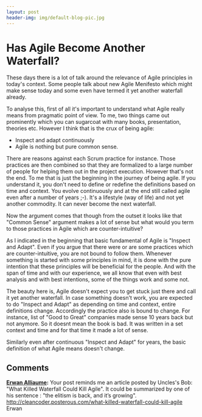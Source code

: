 ```yaml
---
layout: post
header-img: img/default-blog-pic.jpg
---
```


# Has Agile Become Another Waterfall?

These days there is a lot of talk around the relevance of Agile principles in today's context. Some people talk about new Agile Menifesto which might make sense today and some even have termed it yet another waterfall already. 

To analyse this, first of all it's important to understand what Agile really means from pragmatic point of view. To me, two things came out prominently which you can sugarcoat with many books, presentation, theories etc. However I think that is the crux of being agile:

  * Inspect and adapt continuously
  * Agile is nothing but pure common sense.

There are reasons against each Scrum practice for instance. Those practices are then combined so that they are formalized to a large number of people for helping them out in the project execution. However that's not the end. To me that is just the beginning in the journey of being agile. If you understand it, you don't need to define or redefine the definitions based on time and context. You evolve continuously and at the end still called agile even after a number of years ;-). It's a lifestyle (way of life) and not yet another commodity. It can never become the next waterfall.

Now the argument comes that though from the outset it looks like that "Common Sense" argument makes a lot of sense but what would you term to those practices in Agile which are counter-intuitive?

As I indicated in the beginning that basic fundamental of Agile is "Inspect and Adapt". Even if you argue that there were or are some practices which are counter-intuitive, you are not bound to follow them. Whenever something is started with some principles in mind, it is done with the pure intention that these principles will be beneficial for the people. And with the span of time and with our experience, we all know that even with best analysis and with best intentions, some of the things work and some not.

The beauty here is, Agile doesn't expect you to get stuck just there and call it yet another waterfall. In case something doesn't work, you are expected to do "Inspect and Adapt" as depending on time and context, entire definitions change. Accordingly the practice also is bound to change. For instance, list of "Good to Great" companies made sense 10 years back but not anymore. So it doesnt mean the book is bad. It was written in a set context and time and for that time it made a lot of sense. 

Similarly even after continuous "Inspect and Adapt" for years, the basic definition of what Agile means doesn't change.

## Comments

**[Erwan Alliaume](#5309 "2011-02-18 13:34:47"):** Your post reminds me an article posted by Uncles's Bob: "What Killed Waterfall Could Kill Agile". It could be summarized by one of his sentence : "the elitism is back, and it’s growing". http://cleancoder.posterous.com/what-killed-waterfall-could-kill-agile Erwan

